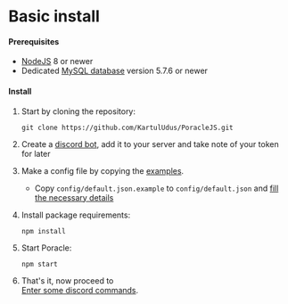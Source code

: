 # Basic install

#### Prerequisites

* [NodeJS](https://nodejs.org/en/) 8 or newer
* Dedicated [MySQL database](mysql.md) version 5.7.6 or newer


#### Install


1. Start by cloning the repository:  
   ```
   git clone https://github.com/KartulUdus/PoracleJS.git
   ```

2. Create a [discord bot](discordbot.md), add it to your server and take note of your token for later


3. Make a config file by copying the [examples](https://github.com/KartulUdus/PoracleJS/tree/master/config).
    * Copy `config/default.json.example` to `config/default.json` and [fill the necessary details](config.md)
    
4. Install package requirements:
    ```
    npm install
    ```
5. Start Poracle:

    ```
    npm start
    ```

7. That's it, now proceed to  
[Enter some discord commands](commands.md).
        

